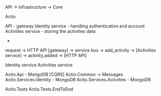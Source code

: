 API -> Infrastructure -> Core

Actio 

API - gateway
Identity service - handling authentication and account
Activities service - storing the activities data

-

request -> HTTP API [gateway] -> service bus ->
add_activity -> [Activities service] -> activity_added
-> [HTTP API]

Identity service
Activities service


Actio.Api - MongoDB [CQRS]
Actio.Common -> Messages 
Actio.Services.Identity - MongoDB
Actio.Services.Activities - MongoDB

Actio.Tests
Actio.Tests.EndToEnd